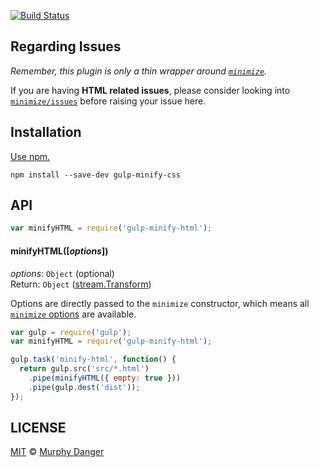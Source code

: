 [![Build Status](https://travis-ci.org/murphydanger/gulp-minify-html.png?branch=master)](https://travis-ci.org/murphydanger/gulp-minify-html)

## Regarding Issues

_Remember, this plugin is only a thin wrapper around [`minimize`](https://github.com/Moveo/minimize)._

If  you are having **HTML related issues**, please consider looking into [`minimize/issues`](https://github.com/Moveo/minimize/issues) before raising your issue here.

## Installation

[Use npm.](https://docs.npmjs.com/cli/install)

```
npm install --save-dev gulp-minify-css
```

## API

```js
var minifyHTML = require('gulp-minify-html');
```

#### minifyHTML([_options_])

*options*: `Object` (optional)  
Return: `Object` ([stream.Transform](https://nodejs.org/docs/latest/api/stream.html#stream_class_stream_transform))

Options are directly passed to the `minimize` constructor, which means all [`minimize` options](https://github.com/Swaagie/minimize#options) are available.

```javascript
var gulp = require('gulp');
var minifyHTML = require('gulp-minify-html');

gulp.task('minify-html', function() {
  return gulp.src('src/*.html')
    .pipe(minifyHTML({ empty: true }))
    .pipe(gulp.dest('dist'));
});
```

## LICENSE

[MIT](./LICENSE) © [Murphy Danger](https://github.com/murphydanger)